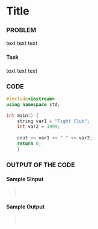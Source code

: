 # Title

### PROBLEM

text text text


#### Task
text text text

### CODE
```cpp
#include<iostream>
using namespace std;

int main() {
    string var1 = "Fight Club";
    int var2 = 1999;
    
    cout << var1 << " " << var2;
    return 0;
    }
```

### OUTPUT OF THE CODE
#### Sample SInput
> <br>

#### Sample Output
> <br>
